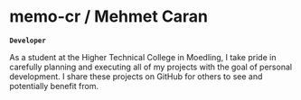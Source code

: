 # memo-cr / Mehmet Caran

**`Developer`**

As a student at the Higher Technical College in Moedling, I take pride in carefully planning and executing all of my projects with the goal of personal development. I share these projects on GitHub for others to see and potentially benefit from.

# 
